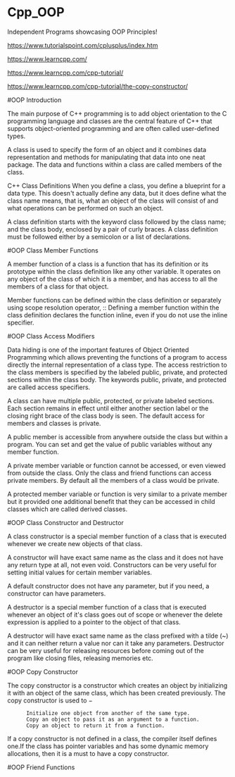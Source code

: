 # Cpp_OOP
Independent Programs showcasing OOP Principles!

https://www.tutorialspoint.com/cplusplus/index.htm

https://www.learncpp.com/

https://www.learncpp.com/cpp-tutorial/

https://www.learncpp.com/cpp-tutorial/the-copy-constructor/


#OOP Introduction

The main purpose of C++ programming is to add object orientation to the C programming language and classes are the central feature of C++ that supports object-oriented programming and are often called user-defined types.


A class is used to specify the form of an object and it combines data representation and methods for manipulating that data into one neat package. The data and functions within a class are called members of the class.


C++ Class Definitions
When you define a class, you define a blueprint for a data type. This doesn't actually define any data, but it does define what the class name means, that is, what an object of the class will consist of and what operations can be performed on such an object.


A class definition starts with the keyword class followed by the class name; and the class body, enclosed by a pair of curly braces. A class definition must be followed either by a semicolon or a list of declarations.



#OOP Class Member Functions


A member function of a class is a function that has its definition or its prototype within the class definition like any other variable. It operates on any object of the class of which it is a member, and has access to all the members of a class for that object.


Member functions can be defined within the class definition or separately using scope resolution operator, ::
Defining a member function within the class definition declares the function inline, even if you do not use the inline specifier.



#OOP Class Access Modifiers


Data hiding is one of the important features of Object Oriented Programming which allows preventing the functions of a program to access directly the internal representation of a class type. The access restriction to the class members is specified by the labeled public, private, and protected sections within the class body. The keywords public, private, and protected are called access specifiers.


A class can have multiple public, protected, or private labeled sections. Each section remains in effect until either another section label or the closing right brace of the class body is seen. The default access for members and classes is private.

A public member is accessible from anywhere outside the class but within a program. You can set and get the value of public variables without any member function.

A private member variable or function cannot be accessed, or even viewed from outside the class. Only the class and friend functions can access private members. By default all the members of a class would be private.

A protected member variable or function is very similar to a private member but it provided one additional benefit that they can be accessed in child classes which are called derived classes.



#OOP Class Constructor and Destructor


A class constructor is a special member function of a class that is executed whenever we create new objects of that class.


A constructor will have exact same name as the class and it does not have any return type at all, not even void. Constructors can be very useful for setting initial values for certain member variables.


A default constructor does not have any parameter, but if you need, a constructor can have parameters.


A destructor is a special member function of a class that is executed whenever an object of it's class goes out of scope or whenever the delete expression is applied to a pointer to the object of that class.


A destructor will have exact same name as the class prefixed with a tilde (~) and it can neither return a value nor can it take any parameters. Destructor can be very useful for releasing resources before coming out of the program like closing files, releasing memories etc.



#OOP Copy Constructor


The copy constructor is a constructor which creates an object by initializing it with an object of the same class, which has been created previously. The copy constructor is used to −


          Initialize one object from another of the same type.
          Copy an object to pass it as an argument to a function.
          Copy an object to return it from a function.


If a copy constructor is not defined in a class, the compiler itself defines one.If the class has pointer variables and has some dynamic memory allocations, then it is a must to have a copy constructor.



#OOP Friend Functions
